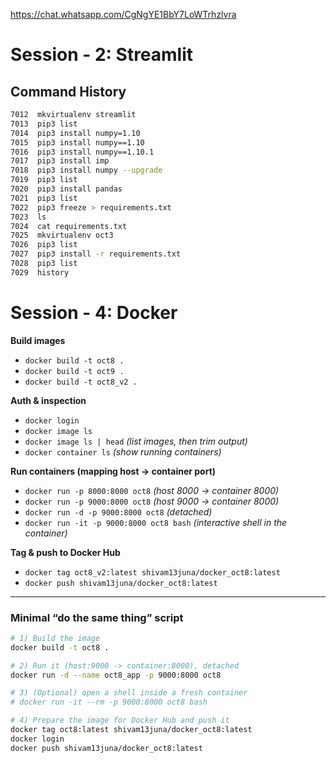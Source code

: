 https://chat.whatsapp.com/CgNgYE1BbY7LoWTrhzlvra

# Session - 2: Streamlit

## Command History

```bash
7012  mkvirtualenv streamlit
7013  pip3 list
7014  pip3 install numpy=1.10
7015  pip3 install numpy==1.10
7016  pip3 install numpy==1.10.1
7017  pip3 install imp
7018  pip3 install numpy --upgrade
7019  pip3 list
7020  pip3 install pandas
7021  pip3 list
7022  pip3 freeze > requirements.txt
7023  ls
7024  cat requirements.txt
7025  mkvirtualenv oct3
7026  pip3 list
7027  pip3 install -r requirements.txt
7028  pip3 list
7029  history
```
# Session - 4: Docker

**Build images**

* `docker build -t oct8 .`
* `docker build -t oct9 .`
* `docker build -t oct8_v2 .`

**Auth & inspection**

* `docker login`
* `docker image ls`
* `docker image ls | head`  *(list images, then trim output)*
* `docker container ls`     *(show running containers)*

**Run containers (mapping host → container port)**

* `docker run -p 8000:8000 oct8`            *(host 8000 → container 8000)*
* `docker run -p 9000:8000 oct8`            *(host 9000 → container 8000)*
* `docker run -d -p 9000:8000 oct8`         *(detached)*
* `docker run -it -p 9000:8000 oct8 bash`   *(interactive shell in the container)*

**Tag & push to Docker Hub**

* `docker tag oct8_v2:latest shivam13juna/docker_oct8:latest`
* `docker push shivam13juna/docker_oct8:latest`

---

### Minimal “do the same thing” script

```bash
# 1) Build the image
docker build -t oct8 .

# 2) Run it (host:9000 -> container:8000), detached
docker run -d --name oct8_app -p 9000:8000 oct8

# 3) (Optional) open a shell inside a fresh container
# docker run -it --rm -p 9000:8000 oct8 bash

# 4) Prepare the image for Docker Hub and push it
docker tag oct8:latest shivam13juna/docker_oct8:latest
docker login
docker push shivam13juna/docker_oct8:latest
```


